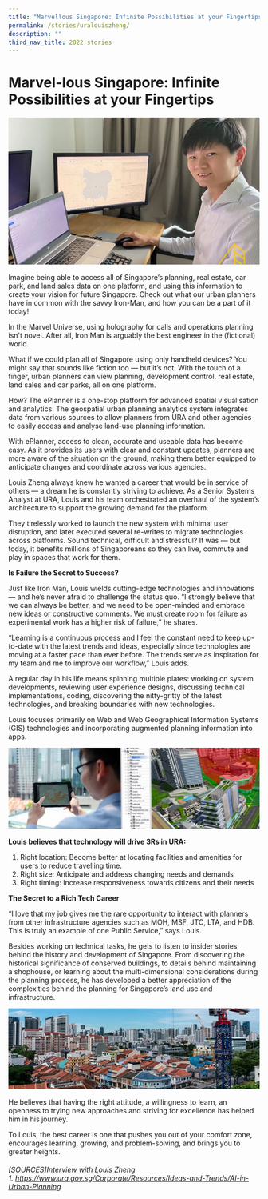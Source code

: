 ```yaml
---
title: "Marvellous Singapore: Infinite Possibilities at your Fingertips"
permalink: /stories/uralouiszheng/
description: ""
third_nav_title: 2022 stories
---
```

# Marvel-lous Singapore: Infinite Possibilities at your Fingertips      
![](/images/Stories/2022%20stories/Marvellous/marvellous%201.jpg)

Imagine being able to access all of Singapore’s planning, real estate, car park, and land sales data on one platform, and using this information to create your vision for future Singapore. Check out what our urban planners have in common with the savvy Iron-Man, and how you can be a part of it today!           

In the Marvel Universe, using holography for calls and operations planning isn't novel. After all, Iron Man is arguably the best engineer in the (fictional) world.  

What if we could plan all of Singapore using only handheld devices? You might say that sounds like fiction too — but it’s not. With the touch of  a finger, urban planners can view planning, development control, real estate, land sales and car parks, all on one platform. 

How? The ePlanner is a one-stop platform for advanced spatial visualisation and analytics. The geospatial urban planning analytics system integrates data from various sources to allow planners from URA and other agencies to easily access and analyse land-use planning information. 
     
With ePlanner, access to clean, accurate and useable data has become easy. As it provides its users with clear and constant updates, planners are more aware of the situation on the ground, making them better equipped to anticipate changes and coordinate across various agencies.
     
Louis Zheng always knew he wanted a career that would be in service of others — a dream he is constantly striving to achieve. As a Senior Systems Analyst at URA, Louis and his team orchestrated an overhaul of the system’s architecture to support the growing demand for the platform. 

They tirelessly worked to launch the new system with minimal user disruption, and later executed several re-writes to migrate technologies across platforms. Sound technical, difficult and stressful? It was — but today, it benefits millions of Singaporeans so they can live, commute and play in spaces that work for them.
 
**Is Failure the Secret to Success?**
     
Just like  Iron Man, Louis wields cutting-edge technologies and innovations — and he’s never afraid to challenge the status quo. “I strongly believe that we can always be better, and we need to be open-minded and embrace new ideas or constructive comments. We must create room for failure as experimental work has a higher risk of failure,” he shares.

“Learning is a continuous process and I feel the constant need to keep up-to-date with the latest trends and ideas, especially since technologies are moving at a faster pace than ever before. The trends serve as inspiration for my team and me to improve our workflow,” Louis adds.

A regular day in his life means spinning multiple plates: working on system developments, reviewing user experience designs, discussing technical implementations, coding, discovering the nitty-gritty of the latest technologies, and breaking boundaries with new technologies.                
     
Louis focuses primarily on Web and Web Geographical Information Systems (GIS) technologies and incorporating augmented planning information into apps.

![](/images/Stories/2022%20stories/Marvellous/marvellous%202.jpg)
     
		 
 **Louis believes that technology will drive 3Rs in URA:**
1.	Right location: Become better at locating facilities and amenities for users to reduce travelling time.
2.	Right size: Anticipate and address changing needs and demands
3.	Right timing: Increase responsiveness towards citizens and their needs     
     
**The Secret to a Rich Tech Career**

“I love that my job gives me the rare opportunity to interact with planners from other infrastructure agencies such as MOH, MSF, JTC, LTA, and HDB. This is truly an example of one Public      Service,” says Louis.

Besides working on technical tasks, he gets to listen to insider stories behind the history and development of Singapore. From discovering the historical significance of conserved buildings, to details behind maintaining a shophouse, or learning about the multi-dimensional considerations during the planning process, he has developed a better appreciation of the complexities behind the planning for Singapore’s land use and infrastructure. 

![](/images/Stories/2022%20stories/Marvellous/marvellous%203.jpg)

He believes that having the right attitude, a willingness to learn, an openness to trying new approaches and striving for excellence has helped him in his journey.

To Louis, the best career is one that pushes you out of your comfort zone, encourages learning, growing, and problem-solving, and brings you to greater heights.

###### [SOURCES]Interview with Louis Zheng <br> 1. https://www.ura.gov.sg/Corporate/Resources/Ideas-and-Trends/AI-in-Urban-Planning